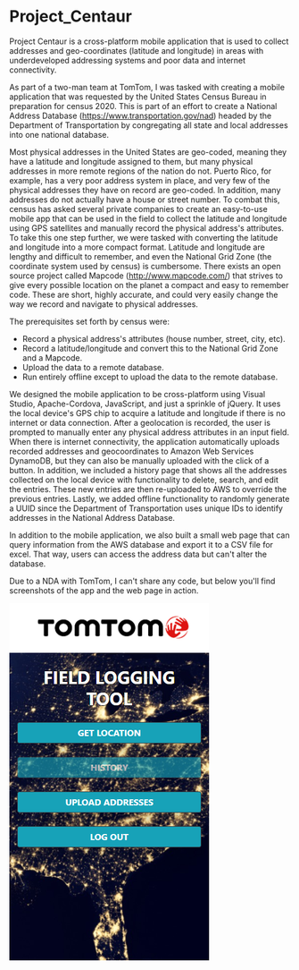 # Project_Centaur
Project Centaur is a cross-platform mobile application that is used to collect addresses and geo-coordinates (latitude and longitude) in areas with underdeveloped addressing systems and poor data and internet connectivity.

As part of a two-man team at TomTom, I was tasked with creating a mobile application that was requested by the United States Census Bureau in preparation for census 2020. This is part of an effort to create a National Address Database (https://www.transportation.gov/nad) headed by the Department of Transportation by congregating all state and local addresses into one national database.

Most physical addresses in the United States are geo-coded, meaning they have a latitude and longitude assigned to them, but many physical addresses in more remote regions of the nation do not. Puerto Rico, for example, has a very poor address system in place, and very few of the physical addresses they have on record are geo-coded. In addition, many addresses do not actually have a house or street number. To combat this, census has asked several private companies to create an easy-to-use mobile app that can be used in the field to collect the latitude and longitude using GPS satellites and manually record the physical address's attributes.
To take this one step further, we were tasked with converting the latitude and longitude into a more compact format. Latitude and longitude are lengthy and difficult to remember, and even the National Grid Zone (the coordinate system used by census) is cumbersome. There exists an open source project called Mapcode (http://www.mapcode.com/) that strives to give every possible location on the planet a compact and easy to remember code. These are short, highly accurate, and could very easily change the way we record and navigate to physical addresses.

The prerequisites set forth by census were:
 - Record a physical address's attributes (house number, street, city, etc).
 - Record a latitude/longitude and convert this to the National Grid Zone and a Mapcode.
 - Upload the data to a remote database.
 - Run entirely offline except to upload the data to the remote database.

We designed the mobile application to be cross-platform using Visual Studio, Apache-Cordova, JavaScript, and just a sprinkle of jQuery. It uses the local device's GPS chip to acquire a latitude and longitude if there is no internet or data connection. After a geolocation is recorded, the user is prompted to manually enter any physical address attributes in an input field. When there is internet connectivity, the application automatically uploads recorded addresses and geocoordinates to Amazon Web Services DynamoDB, but they can also be manually uploaded with the click of a button. In addition, we included a history page that shows all the addresses collected on the local device with functionality to delete, search, and edit the entries. These new entries are then re-uploaded to AWS to override the previous entries. Lastly, we added offline functionality to randomly generate a UUID since the Department of Transportation uses unique IDs to identify addresses in the National Address Database.

In addition to the mobile application, we also built a small web page that can query information from the AWS database and export it to a CSV file for excel. That way, users can access the address data but can't alter the database.

Due to a NDA with TomTom, I can't share any code, but below you'll find screenshots of the app and the web page in action.

![Alt text](/screenshots/HomeScreen.PNG)
